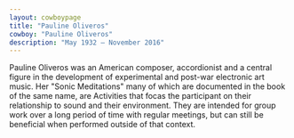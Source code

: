 ```yaml
---
layout: cowboypage
title: "Pauline Oliveros"
cowboy: "Pauline Oliveros"
description: "May 1932 – November 2016"
---
```

Pauline Oliveros was an American composer, accordionist and a central figure in the development of experimental and post-war electronic art music. Her "Sonic Meditations" many of which are documented in the book of the same name, are Activities that focas the participant on their relationship to sound and their environment. They are intended for group work over a long period of time with regular meetings, but can still be beneficial when performed outside of that context.
